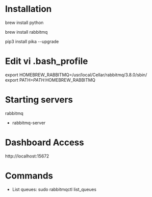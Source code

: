 
# Installation

brew install python

brew install rabbitmq

pip3 install pika --upgrade

# Edit vi .bash_profile
export HOMEBREW_RABBITMQ=/usr/local/Cellar/rabbitmq/3.8.0/sbin/
export PATH=$PATH:$HOMEBREW_RABBITMQ
# Starting servers

rabbitmq
- rabbitmq-server

# Dashboard Access

http://localhost:15672

# Commands

- List queues: sudo rabbitmqctl list_queues
